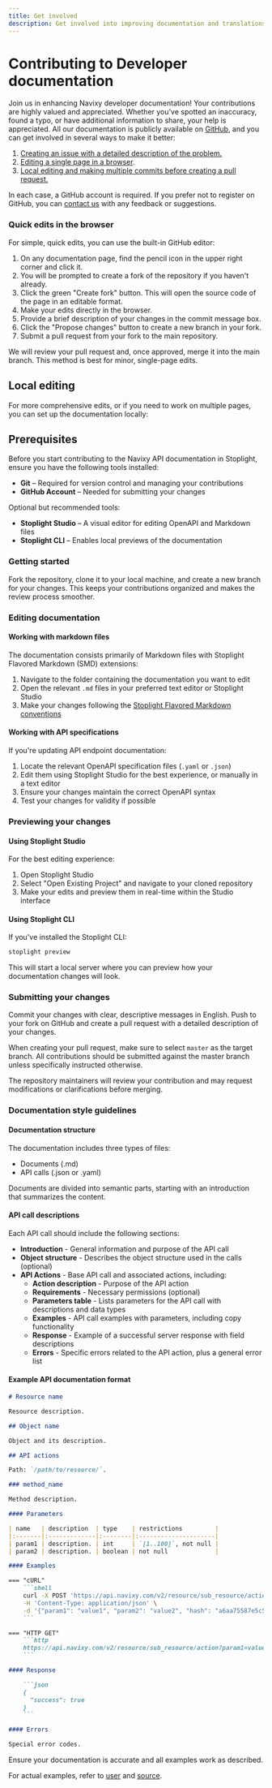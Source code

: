 ```yaml
---
title: Get involved
description: Get involved into improving documentation and translations of the Navixy Platform
---
```

# Contributing to Developer documentation

Join us in enhancing Navixy developer documentation! Your contributions are highly valued and appreciated. Whether you’ve spotted an inaccuracy, found a typo, or have additional information to share, your help is appreciated. All our documentation is publicly available on [GitHub](https://github.com/SquareGPS/navixy-api), and you can get involved in several ways to make it better:

1. [Creating an issue with a detailed description of the problem.](https://github.com/SquareGPS/navixy-api/issues/new) 
2. [Editing a single page in a browser](#quick-edits-in-the-browser).
3. [Local editing and making multiple commits before creating a pull request.](#advanced-local-editing) 

In each case, a GitHub account is required. If you prefer not to register on GitHub, you can [contact us](../contacts.md) with any feedback or suggestions.

### Quick edits in the browser

For simple, quick edits, you can use the built-in GitHub editor:

1. On any documentation page, find the pencil icon in the upper right corner and click it.
2. You will be prompted to create a fork of the repository if you haven't already.
3. Click the green "Create fork" button. This will open the source code of the page in an editable format.
4. Make your edits directly in the browser.
5. Provide a brief description of your changes in the commit message box.
6. Click the "Propose changes" button to create a new branch in your fork.
7. Submit a pull request from your fork to the main repository. 

We will review your pull request and, once approved, merge it into the main branch. This method is best for minor, single-page edits.

## Local editing

For more comprehensive edits, or if you need to work on multiple pages, you can set up the documentation locally:

## Prerequisites

Before you start contributing to the Navixy API documentation in Stoplight, ensure you have the following tools installed:

- **Git** – Required for version control and managing your contributions
- **GitHub Account** – Needed for submitting your changes

Optional but recommended tools:

- **Stoplight Studio** – A visual editor for editing OpenAPI and Markdown files
- **Stoplight CLI** – Enables local previews of the documentation

### Getting started

Fork the repository, clone it to your local machine, and create a new branch for your changes. This keeps your contributions organized and makes the review process smoother.

### Editing documentation

#### Working with markdown files

The documentation consists primarily of Markdown files with Stoplight Flavored Markdown (SMD) extensions:

1. Navigate to the folder containing the documentation you want to edit
2. Open the relevant `.md` files in your preferred text editor or Stoplight Studio
3. Make your changes following the [Stoplight Flavored Markdown conventions](https://docs.stoplight.io/docs/platform/b591e6d161539-stoplight-flavored-markdown-smd)

#### Working with API specifications

If you're updating API endpoint documentation:

1. Locate the relevant OpenAPI specification files (`.yaml` or `.json`)
2. Edit them using Stoplight Studio for the best experience, or manually in a text editor
3. Ensure your changes maintain the correct OpenAPI syntax
4. Test your changes for validity if possible

### Previewing your changes

#### Using Stoplight Studio

For the best editing experience:

1. Open Stoplight Studio
2. Select "Open Existing Project" and navigate to your cloned repository
3. Make your edits and preview them in real-time within the Studio interface

#### Using Stoplight CLI

If you've installed the Stoplight CLI:

```sh
stoplight preview
```

This will start a local server where you can preview how your documentation changes will look.

### Submitting your changes

Commit your changes with clear, descriptive messages in English. Push to your fork on GitHub and create a pull request with a detailed description of your changes.

When creating your pull request, make sure to select `master` as the target branch. All contributions should be submitted against the master branch unless specifically instructed otherwise.

The repository maintainers will review your contribution and may request modifications or clarifications before merging.

### Documentation style guidelines

#### Documentation structure

The documentation includes three types of files:
* Documents (.md)
* API calls (.json or .yaml)

Documents are divided into semantic parts, starting with an introduction that summarizes the content.

#### API call descriptions

Each API call should include the following sections:

* **Introduction** - General information and purpose of the API call
* **Object structure** - Describes the object structure used in the calls (optional)
* **API Actions** - Base API call and associated actions, including:
    * **Action description** - Purpose of the API action
    * **Requirements** - Necessary permissions (optional)
    * **Parameters table** - Lists parameters for the API call with descriptions and data types
    * **Examples** - API call examples with parameters, including copy functionality
    * **Response** - Example of a successful server response with field descriptions
    * **Errors** - Specific errors related to the API action, plus a general error list

#### Example API documentation format

```markdown
# Resource name

Resource description.

## Object name

Object and its description.

## API actions

Path: `/path/to/resource/`.

### method_name

Method description.

#### Parameters

| name   | description  | type    | restrictions         |
|:-------|:-------------|:--------|:---------------------|
| param1 | description. | int     | `[1..100]`, not null |
| param2 | description. | boolean | not null             |

#### Examples

=== "cURL"
    ```shell
    curl -X POST 'https://api.navixy.com/v2/resource/sub_resource/action' \
    -H 'Content-Type: application/json' \
    -d '{"param1": "value1", "param2": "value2", "hash": "a6aa75587e5c59c32d347da438505fc3"}'
    ```

=== "HTTP GET"
    ```http
    https://api.navixy.com/v2/resource/sub_resource/action?param1=value1&param2&hash=a6aa75587e5c59c32d347da438505fc3
    ```

#### Response

    ```json
    {
      "success": true
    }
    ```

#### Errors

Special error codes.
```

Ensure your documentation is accurate and all examples work as described.

For actual examples, refer to [user](../../user-api/backend-api/resources/commons/user/index.md) and [source](https://raw.githubusercontent.com/SquareGPS/navixy-api/refs/heads/master/docs/user-api/backend-api/resources/commons/user/index.md).

